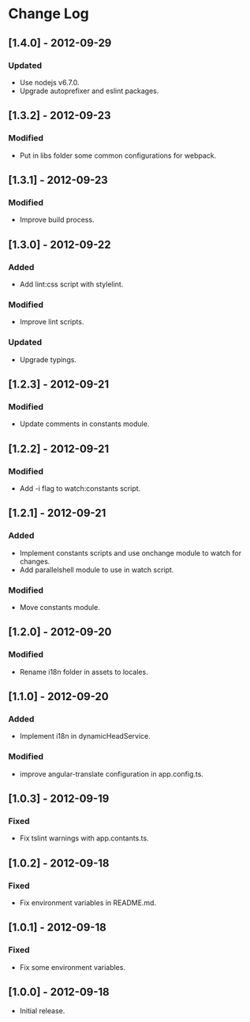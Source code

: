 # Change Log

## [1.4.0] - 2012-09-29

### Updated
- Use nodejs v6.7.0.
- Upgrade autoprefixer and eslint packages.


## [1.3.2] - 2012-09-23

### Modified
- Put in libs folder some common configurations for webpack.


## [1.3.1] - 2012-09-23

### Modified
- Improve build process.


## [1.3.0] - 2012-09-22

### Added
- Add lint:css script with stylelint.

### Modified
- Improve lint scripts.

### Updated
- Upgrade typings.


## [1.2.3] - 2012-09-21

### Modified
- Update comments in constants module.


## [1.2.2] - 2012-09-21

### Modified
- Add -i flag to watch:constants script.


## [1.2.1] - 2012-09-21

### Added
- Implement constants scripts and use onchange module to watch for changes.
- Add parallelshell module to use in watch script.

### Modified
- Move constants module.


## [1.2.0] - 2012-09-20

### Modified
- Rename i18n folder in assets to locales.


## [1.1.0] - 2012-09-20

### Added
- Implement i18n in dynamicHeadService.

### Modified
- improve angular-translate configuration in app.config.ts.


## [1.0.3] - 2012-09-19

### Fixed
- Fix tslint warnings with app.contants.ts.


## [1.0.2] - 2012-09-18

### Fixed
- Fix environment variables in README.md.


## [1.0.1] - 2012-09-18

### Fixed
- Fix some environment variables.


## [1.0.0] - 2012-09-18

* Initial release.